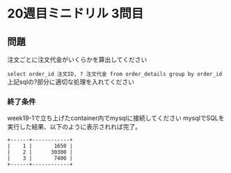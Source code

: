 # 20週目ミニドリル 3問目

## 問題

注文ごとに注文代金がいくらかを算出してください

`select order_id 注文ID, ? 注文代金 from order_details group by order_id`
上記sqlの?部分に適切な処理を入れてください

### 終了条件
week19-1で立ち上げたcontainer内でmysqlに接続してください
mysqlでSQLを実行した結果、以下のように表示されれば完了。

```
+------+------------+
|    1 |       1650 |
|    2 |      30300 |
|    3 |       7400 |
+------+------------+
```
